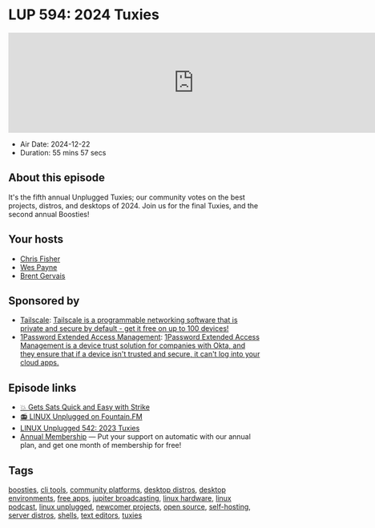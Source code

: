 # LUP 594: 2024 Tuxies

<iframe src="https://player.fireside.fm/v2/RUkczH-V+vya0iyQE?theme=dark" width="740" height="200" frameborder="0" scrolling="no"></iframe>

* Air Date: 2024-12-22
* Duration: 55 mins 57 secs

## About this episode

It's the fifth annual Unplugged Tuxies; our community votes on the best projects, distros, and desktops of 2024. Join us for the final Tuxies, and the second annual Boosties!

## Your hosts
* [Chris Fisher](https://linuxunplugged.com/hosts/chrislas)
* [Wes Payne](https://linuxunplugged.com/hosts/wes)
* [Brent Gervais](https://linuxunplugged.com/hosts/brent)

## Sponsored by

  * [Tailscale](http://tailscale.com/linuxunplugged): [Tailscale is a programmable networking software that is private and secure by default - get it free on up to 100 devices!](http://tailscale.com/linuxunplugged)
  * [1Password Extended Access Management](https://1password.com/unplugged): [1Password Extended Access Management is a device trust solution for companies with Okta, and they ensure that if a device isn't trusted and secure, it can't log into your cloud apps.](https://1password.com/unplugged)



## Episode links

  * [💥 Gets Sats Quick and Easy with Strike](https://strike.me/ "💥 Gets Sats Quick and Easy with Strike")
  * [📻 LINUX Unplugged on Fountain.FM](https://www.fountain.fm/show/dWiuBeqpDSM86AwXRXov "📻 LINUX Unplugged  on Fountain.FM")
  * [LINUX Unplugged 542: 2023 Tuxies](https://linuxunplugged.com/542 "LINUX Unplugged 542: 2023 Tuxies")
  * [Annual Membership](https://jupitersignal.memberful.com/checkout?plan=117630 "Annual Membership") — Put your support on automatic with our annual plan, and get one month of membership for free!



## Tags

[boosties](https://linuxunplugged.com/tags/boosties), [cli tools](https://linuxunplugged.com/tags/cli%20tools), [community platforms](https://linuxunplugged.com/tags/community%20platforms), [desktop distros](https://linuxunplugged.com/tags/desktop%20distros), [desktop environments](https://linuxunplugged.com/tags/desktop%20environments), [free apps](https://linuxunplugged.com/tags/free%20apps), [jupiter broadcasting](https://linuxunplugged.com/tags/jupiter%20broadcasting), [linux hardware](https://linuxunplugged.com/tags/linux%20hardware), [linux podcast](https://linuxunplugged.com/tags/linux%20podcast), [linux unplugged](https://linuxunplugged.com/tags/linux%20unplugged), [newcomer projects](https://linuxunplugged.com/tags/newcomer%20projects), [open source](https://linuxunplugged.com/tags/open%20source), [self-hosting](https://linuxunplugged.com/tags/self-hosting), [server distros](https://linuxunplugged.com/tags/server%20distros), [shells](https://linuxunplugged.com/tags/shells), [text editors](https://linuxunplugged.com/tags/text%20editors), [tuxies](https://linuxunplugged.com/tags/tuxies)